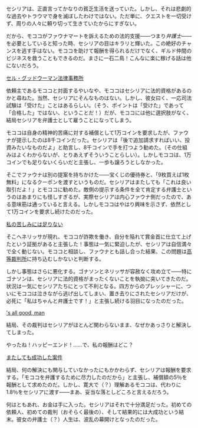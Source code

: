 <!-- title: ベター・コール・セシリア -->
<!-- relationship: Business -->

セシリアは、正直言ってかなりの貧乏生活を送っていた。しかし、それは悲劇的な過去やトラウマで身を滅ぼしたわけではない。ただ単に、クエストを一切受けず、周りの人々に頼り切って生きていたからにすぎない。

だから、モココがファウナマートを訴えるための法的支援――つまり*弁護士*――を必要としていると知った時、セシリアの目はキラリと輝いた。この絶好のチャンスを逃す手はない。モココを助けて報酬を得られるだけでなく、ギルド仲間のビジネスを救うこともできるのだ。まさに一石二鳥！こんなに楽に稼げる話は他にないだろう。

[セル・グッドウーマン法律事務所](#embed:https://www.youtube.com/live/2ATTd32AV-Q?t=7504)

依頼主であるモココと対面するやいなや、モココはセシリアに法的資格があるのかと尋ねた。当然、セシリアにそんなものはない。しかし、彼女曰く、一応司法試験は「受けた」ことはあるらしい。（そう、ポイントは「受けた」であって「合格した」ではない、ということだ！）だが、モココには他に選択肢がなく、結局セシリアを弁護士として雇うことになってしまう。

モココは自身の精神的苦痛に対する補償として1万コインを要求したが、ファウナが提示したのは8千コインだった。セシリアは「後で追加請求すればいい、投資みたいなものだよ」と助言し、8千コインで手を打つよう勧めた。（その仕組みはよくわからないが、とりあえずそういうことらしい）。しかしモココは、1万コインでも足りないくらいだと主張し、一歩も譲ろうとしなかった。

そこでファウナは別の提案を持ちかけた――宝くじの優待券と、「9枚買えば1枚無料」になるクーポンを渡すというものだ。セシリアはまたしても「これは良い取引だよ！」とモココに勧めた。敵側の提示する条件を全て肯定する弁護士というのはあまりにも怪しすぎるが、実際セシリアは内心ファウナ側だったので、ある意味筋は通っていると言える。しかしモココはやはり興味を示さず、依然として1万コインを要求し続けたのだった。

[私の苦しみには足りない](#embed:https://www.youtube.com/live/2ATTd32AV-Q?feature=shared&t=7871)

そこへネリッサが現れ、モココが詐欺を働き、自分を陥れて賞金首に仕立て上げたという証拠があると主張した！事態は一気に緊迫したが、セシリアは自信満々で全く動じない。モココと相談し、ファウナとも話し合った結果、この問題は[高等裁判所](https://www.youtube.com/live/2ATTd32AV-Q?feature=shared&t=8270)に持ち込むしかないと判断する。

しかし事態はさらに悪化する。ゴナソンとネリッサが容赦なく攻め立て――特にゴナソンは、セシリアに法的資格がまったくないことを執拗に突いてきたのだ。状況は一気にセシリアたちにとって不利となる。四方からのプレッシャーに、ついにモココは泣きながら逃げ出してしまい、置き去りにされたセシリアだけが、必死に「私はちゃんと弁護士です！」と主張し続ける羽目になったのだった。

['s all good, man](#embed:https://www.youtube.com/live/2ATTd32AV-Q?t=8514)

結局、その裁判はセシリアがほとんど関わらないまま、なぜかあっさりと解決してしまった。

やったね！ハッピーエンド！……で、私の報酬はどこ？

[またしても成功した案件](#embed:https://www.youtube.com/live/2ATTd32AV-Q?feature=shared&t=10669)

結局、何の解決にも関与していなかったにもかかわらず、セシリアは報酬を要求する。「モココを弁護するために尽力したのだから」と主張し、補償額の5％を報酬として求めたのだ。しかし、寛大で（？）理解あるモココは、代わりに1.8％をセシリアに渡す――まあ、妥当な落としどころと言えるだろう。

何はともあれ、お金は手に入った。セシリアはそれで十分満足だった。初めての依頼人、初めての裁判（おそらく最後の）、そして結果的には大成功という結末。彼女の弁護士（？）人生は、波乱の幕開けとなったのだった。
